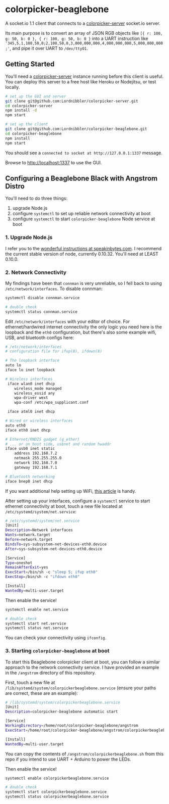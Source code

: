 # colorpicker-beaglebone
A socket.io 1.1 client that connects to a [colorpicker-server](http://github.com/lordnibbler/colorpicker-server) socket.io server.

Its main purpose is to convert an array of JSON RGB objects like `[{ r: 100, g: 50, b: 0 }, { r: 100, g: 50, b: 0 }` into a UART instruction like `'345,5,1,100,50,0;2,100,50,0,3,000,000,000,4,000,000,000,5,000,000,000;'`, and pipe it over UART to `/dev/ttyO1`.

## Getting Started
You'll need a [colorpicker-server](http://github.com/lordnibbler/colorpicker-server) instance running before this client is useful.  You can deploy this server to a free host like Heroku or Nodejitsu, or test locally.

```sh
# set up the GUI and server
git clone git@github.com:Lordnibbler/colorpicker-server.git
cd colorpicker-server
npm install -d
npm start

# set up the client
git clone git@github.com:Lordnibbler/colorpicker-beaglebone.git
cd colorpicker-beaglebone
npm install
npm start
```
You should see a `connected to socket at http://127.0.0.1:1337` message.

Browse to <http://localhost:1337> to use the GUI.

## Configuring a Beaglebone Black with Angstrom Distro
You'll need to do three things:

1. upgrade Node.js
2. configure `systemctl` to set up reliable network connectivity at boot
3. configure `systemctl` to start `colorpicker-beaglebone` Node service at boot

### 1. Upgrade Node.js
I refer you to the [wonderful instructions at speakinbytes.com](http://speakinbytes.com/2013/12/update-beaglebone-black-angstrom-node-js-version/). I recommend the current stable version of node, currently 0.10.32. You'll need at LEAST 0.10.0.

### 2. Network Connectivity
My findings have been that `connman` is very unreliable, so I fell back to using `/etc/network/interfaces`. To disable connman:

```sh
systemctl disable connman.service

# double check
systemctl status connman.service
```

Edit `/etc/network/interfaces` with your editor of choice. For ethernet/hardwired internet connectivity the only logic you need here is the loopback and the `eth0` configuration, but there's also some example wifi, USB, and bluetooth configs here:

```sh
# /etc/network/interfaces
# configuration file for ifup(8), ifdown(8)

# The loopback interface
auto lo
iface lo inet loopback

# Wireless interfaces
 iface wlan0 inet dhcp
	wireless_mode managed
	wireless_essid any
	wpa-driver wext
	wpa-conf /etc/wpa_supplicant.conf

 iface atml0 inet dhcp

# Wired or wireless interfaces
auto eth0
iface eth0 inet dhcp

# Ethernet/RNDIS gadget (g_ether)
# ... or on host side, usbnet and random hwaddr
iface usb0 inet static
	address 192.168.7.2
	netmask 255.255.255.0
	network 192.168.7.0
	gateway 192.168.7.1

# Bluetooth networking
iface bnep0 inet dhcp
```

If you want additional help setting up WiFi, [this article](http://octopusprotos.com/?p=37) is handy.

After setting up your interfaces, configure a `systemctl` service to start ethernet connectivity at boot, touch a new file located at `/etc/systemd/system/net.service`:

```sh
# /etc/systemd/system/net.service
[Unit]
Description=Network interfaces
Wants=network.target
Before=network.target
BindsTo=sys-subsystem-net-devices-eth0.device
After=sys-subsystem-net-devices-eth0.device

[Service]
Type=oneshot
RemainAfterExit=yes
ExecStart=/bin/sh -c "sleep 5; ifup eth0"
ExecStop=/bin/sh -c "ifdown eth0"

[Install]
WantedBy=multi-user.target
```

Then enable the service!

```sh
systemctl enable net.service

# double check
systemctl start net.service
systemctl status net.service
```

You can check your connectivity using `ifconfig`.

### 3. Starting `colorpicker-beaglebone` at boot

To start this Beaglebone colorpicker client at boot, you can follow a similar approach to the network connectivity service.  I have provided an example in the `/angstrom` directory of this repository.

First, touch a new file at `/lib/systemd/system/colorpickerbeaglebone.service` (ensure your paths are correct, these are an example):

```sh
# /lib/systemd/system/colorpickerbeaglebone.service
[Unit]
Description=colorpicker-beaglebone automatic start

[Service]
WorkingDirectory=/home/root/colorpicker-beaglebone/angstrom
ExecStart=/home/root/colorpicker-beaglebone/angstrom/colorpickerbeaglebone.sh

[Install]
WantedBy=multi-user.target
```

You can copy the contents of `/angstrom/colorpickerbeaglebone.sh` from this repo if you intend to use UART + Arduino to power the LEDs.

Then enable the service!

```sh
systemctl enable colorpickerbeaglebone.service

# double check
systemctl start colorpickerbeaglebone.service
systemctl status colorpickerbeaglebone.service
```
